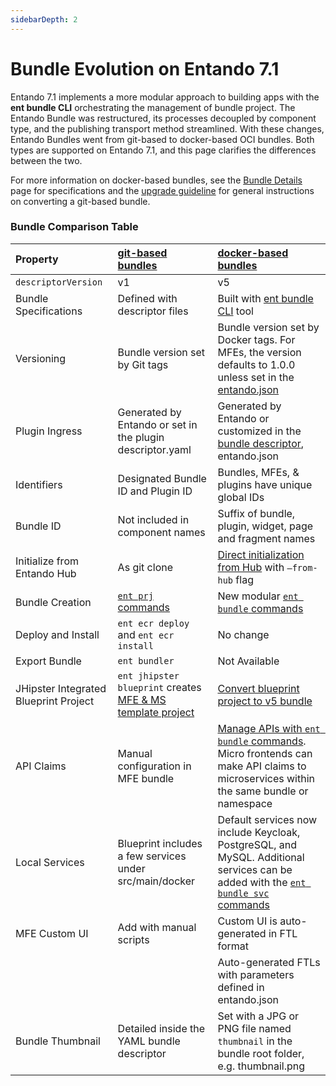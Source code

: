 ```yaml
---
sidebarDepth: 2
---
```


# Bundle Evolution on Entando 7.1

Entando 7.1 implements a more modular approach to building apps with the **ent bundle CLI** orchestrating the management of bundle project. The Entando Bundle was restructured, its processes decoupled by component type, and the publishing transport method streamlined. With these changes, Entando Bundles went from git-based to docker-based OCI bundles. Both types are supported on Entando 7.1, and this page clarifies the differences between the two.

For more information on docker-based bundles, see the [Bundle Details](../curate/bundle-details.md) page for specifications and the [upgrade guideline](./bundle-upgrade.md) for general instructions on converting a git-based bundle. 

### Bundle Comparison Table
|Property| [git-based bundles](../../../v7.0/docs/curate/ecr-bundle-details.md)| [docker-based bundles](../curate/bundle-details.md)|
| :- | :-------------------- | :---------------------  |
|`descriptorVersion`| v1| v5
| Bundle Specifications |Defined with descriptor files | Built with [ent bundle CLI](../getting-started/ent-bundle.md) tool
| Versioning |Bundle version set by Git tags |Bundle version set by Docker tags. For MFEs, the version defaults to 1.0.0 unless set in the [entando.json](../curate/bundle-details.md)
|Plugin Ingress| Generated by Entando or set in the plugin descriptor.yaml | Generated by Entando or customized in the [bundle descriptor](../curate/bundle-details.md#entando-bundle-conventions), entando.json
|Identifiers| Designated Bundle ID and Plugin ID | Bundles, MFEs, & plugins have unique global IDs|
|Bundle ID| Not included in component names | Suffix of bundle, plugin, widget, page and fragment names
|Initialize from Entando Hub| As git clone  |[Direct initialization from Hub](../getting-started/ent-bundle.md#initialization) with `–from-hub` flag|
|Bundle Creation | [`ent prj` commands](../getting-started/ent-bundle.md#git-based-bundle-commands)| New modular [`ent bundle` commands](../getting-started/ent-bundle.md)
|Deploy and Install| `ent ecr deploy` and `ent ecr install` | No change 
|Export Bundle|`ent bundler`| Not Available 
|JHipster Integrated Blueprint Project| `ent jhipster blueprint` creates [MFE & MS template project](../../tutorials/create/ms/generate-microservices-and-micro-frontends.md)| [Convert blueprint project to v5 bundle](../../tutorials/create/ms/generate-microservices-and-micro-frontends.md) <!-- TODO-change link to new tutorial -->
|API Claims| Manual configuration in MFE bundle | [Manage APIs with `ent bundle` commands](../getting-started/ent-api.md). Micro frontends can make API claims to microservices within the same bundle or namespace
|Local Services |Blueprint includes a few services under src/main/docker | Default services now include Keycloak, PostgreSQL, and MySQL. Additional services can be added with the [`ent bundle svc` commands](../getting-started/ent-svc.md)
|MFE Custom UI| Add with manual scripts| Custom UI is auto-generated in FTL format
|| | Auto-generated FTLs with parameters defined in entando.json |
|Bundle Thumbnail| Detailed inside the YAML bundle descriptor| Set with a JPG or PNG file named `thumbnail` in the bundle root folder, e.g. thumbnail.png
